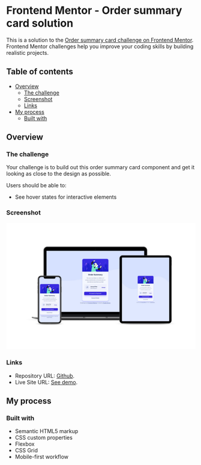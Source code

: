 # Frontend Mentor - Order summary card solution

This is a solution to the [Order summary card challenge on Frontend Mentor](https://www.frontendmentor.io/challenges/order-summary-component-QlPmajDUj). Frontend Mentor challenges help you improve your coding skills by building realistic projects. 

## Table of contents

- [Overview](#overview)
  - [The challenge](#the-challenge)
  - [Screenshot](#screenshot)
  - [Links](#links)
- [My process](#my-process)
  - [Built with](#built-with)

## Overview

### The challenge

Your challenge is to build out this order summary card component and get it looking as close to the design as possible.

Users should be able to:

- See hover states for interactive elements

### Screenshot

![Mockups screenshot solution](./screenshots/mockups.jpg)

### Links

- Repository URL: [Github](https://github.com/EudesSerpa/FM-order_summary_card).
- Live Site URL: [See demo](https://fm-order-card.netlify.app/).

## My process

### Built with

- Semantic HTML5 markup
- CSS custom properties
- Flexbox
- CSS Grid
- Mobile-first workflow
